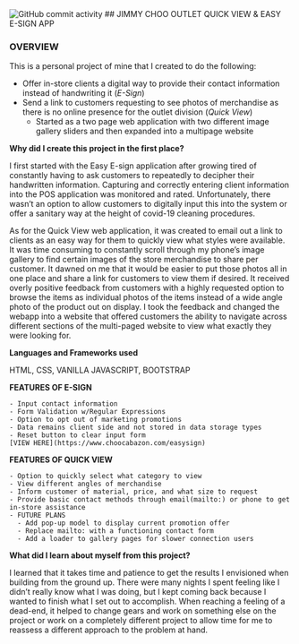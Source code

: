 <img alt="GitHub commit activity" src="https://img.shields.io/github/commit-activity/m/jbrowndesigns/easy-print">
## JIMMY CHOO OUTLET QUICK VIEW & EASY E-SIGN APP

### OVERVIEW

This is a personal project of mine that I created to do the following:

- Offer in-store clients a digital way to provide their contact information instead of handwriting it (*E-Sign*)
- Send a link to customers requesting to see photos of merchandise as there is no online presence for the outlet division (*Quick View*)
  - Started as a two page web application with two different image gallery sliders and then expanded into a multipage website


**Why did I create this project in the first place?**

I first started with the Easy E-sign application after growing tired of constantly having to ask customers to repeatedly to decipher their handwritten information. Capturing and correctly entering client information into the POS application was monitored and rated. Unfortunately, there wasn’t an option to allow customers to digitally input this into the system or offer a sanitary way at the height of covid-19 cleaning procedures. 

As for the Quick View web application, it was created to email out a link to clients as an easy way for them to quickly view what styles were available. It was time consuming to constantly scroll through my phone’s image gallery to find certain images of the store merchandise to share per customer. It dawned on me that it would be easier to put those photos all in one place and share a link for customers to view them if desired. It received overly positive feedback from customers with a highly requested option to browse the items as individual photos of the items instead of a wide angle photo of the product out on display. I took the feedback and changed the webapp into a website that offered customers the ability to navigate across different sections of the multi-paged website to view what exactly they were looking for. 


**Languages and Frameworks used**

HTML, CSS, VANILLA JAVASCRIPT, BOOTSTRAP


**FEATURES OF E-SIGN**
```
- Input contact information
- Form Validation w/Regular Expressions
- Option to opt out of marketing promotions
- Data remains client side and not stored in data storage types
- Reset button to clear input form
[VIEW HERE](https://www.choocabazon.com/easysign)
```


**FEATURES OF QUICK VIEW**
```
- Option to quickly select what category to view
- View different angles of merchandise
- Inform customer of material, price, and what size to request
- Provide basic contact methods through email(mailto:) or phone to get in-store assistance
- FUTURE PLANS
  - Add pop-up model to display current promotion offer
  - Replace mailto: with a functioning contact form
  - Add a loader to gallery pages for slower connection users

```
**What did I learn about myself from this project?**

I learned that it takes time and patience to get the results I envisioned when building from the ground up. There were many nights I spent feeling like I didn’t really know what I was doing, but I kept coming back because I wanted to finish what I set out to accomplish. When reaching a feeling of a dead-end, it helped to change gears and work on something else on the project or work on a completely different project to allow time for me to reassess a different approach to the problem at hand. 
